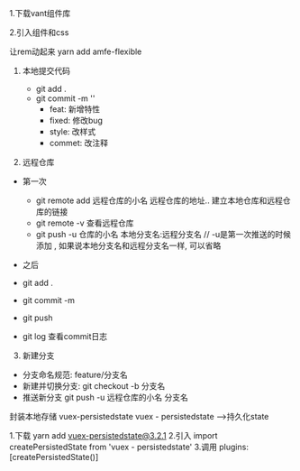 1.下载vant组件库

2.引入组件和css

让rem动起来 yarn add amfe-flexible

1. 本地提交代码
   - git add .
   - git commit -m ''
      - feat: 新增特性
      - fixed: 修改bug
      - style: 改样式
      - commet: 改注释

2. 远程仓库
- 第一次
   -  git remote add 远程仓库的小名 远程仓库的地址..  建立本地仓库和远程仓库的链接
   -  git remote -v 查看远程仓库
   -  git push -u  仓库的小名  本地分支名:远程分支名  // -u是第一次推送的时候添加 , 如果说本地分支名和远程分支名一样, 可以省略
 


- 之后
 - git add .
 - git commit -m
 - git push
 - git log 查看commit日志



3. 新建分支
- 分支命名规范:   feature/分支名
- 新建并切换分支: git checkout -b 分支名
 - 推送新分支  git push -u 远程仓库的小名 分支名





封装本地存储  vuex-persistedstate
vuex - persistedstate -->持久化state

1.下载 yarn add vuex-persistedstate@3.2.1
2.引入
import createPersistedState from 'vuex - persistedstate'
3.调用
plugins:[createPersistedState()]


<style scoped lang="less">
// 如何给盒子拥有自己的滚动条
// - 1.定高 2.overflow:auto/scroll/overlay
.article {
  height: calc(100vh - 92px - 83px - 100px);
  overflow: auto;

  // &: 代表当前元素他爹
  // ::-webkit-scrollbar : 滚动槽
  // ::-webkit-scrollbar-thumb: 滚动的滑块
  &::-webkit-scrollbar {
    width: 10px;
    background-color: transparent;
  }
  &::-webkit-scrollbar-thumb {
    background-color: #3296fa;
    border-radius: 10px;
  }
}
